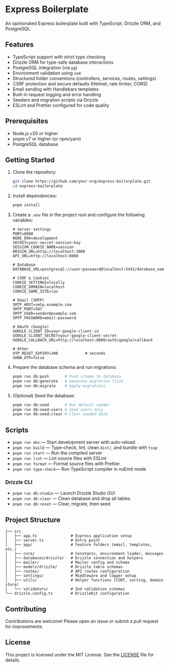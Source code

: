 # Express Boilerplate

An opinionated Express boilerplate built with TypeScript, Drizzle ORM, and PostgreSQL.

## Features

- TypeScript support with strict type checking
- Drizzle ORM for type-safe database interactions
- PostgreSQL integration (via `pg`)
- Environment validation using `zod`
- Structured folder conventions (controllers, services, routes, settings)
- CSRF protection and secure defaults (Helmet, rate limiter, CORS)
- Email sending with Handlebars templates
- Built-in request logging and error handling
- Seeders and migration scripts via Drizzle
- ESLint and Prettier configured for code quality

## Prerequisites

- Node.js v20 or higher
- pnpm v7 or higher (or npm/yarn)
- PostgreSQL database

## Getting Started

1. Clone the repository:

   ```bash
   git clone https://github.com/your-org/express-boilerplate.git
   cd express-boilerplate
   ```

2. Install dependencies:

   ```bash
   pnpm install
   ```

3. Create a `.env` file in the project root and configure the following variables:

   ```dotenv
   # Server settings
   PORT=8080
   NODE_ENV=development
   SECRET=your-secret-session-key
   SESSION_COOKIE_NAME=session
   ORIGIN_URL=http://localhost:3000
   API_URL=http://localhost:8080

   # Database
   DATABASE_URL=postgresql://user:password@localhost:5432/database_name

   # CSRF & Cookies
   COOKIE_SETTINGS=locally
   COOKIE_DOMAIN=localhost
   COOKIE_SAME_SITE=lax

   # Email (SMTP)
   SMTP_HOST=smtp.example.com
   SMTP_PORT=587
   SMTP_USER=sender@example.com
   SMTP_PASSWORD=email-password

   # OAuth (Google)
   GOOGLE_CLIENT_ID=your-google-client-id
   GOOGLE_CLIENT_SECRET=your-google-client-secret
   GOOGLE_CALLBACK_URL=http://localhost:8080/auth/google/callback

   # Other
   OTP_RESET_EXPIRY=300            # seconds
   SHOW_OTP=false
   ```

4. Prepare the database schema and run migrations:

   ```bash
   pnpm run db:push       # Push schema to database
   pnpm run db:generate   # Generate migration files
   pnpm run db:migrate    # Apply migrations
   ```

5. (Optional) Seed the database:
   ```bash
   pnpm run db:seed       # Run default seeder
   pnpm run db:seed:users # Seed users only
   pnpm run db:seed:clear # Clear seeded data
   ```

## Scripts

- `pnpm run dev` — Start development server with auto-reload
- `pnpm run build` — Type-check, lint, clean `dist/`, and bundle with `tsup`
- `pnpm run start` — Run the compiled server
- `pnpm run lint` — Lint source files with ESLint
- `pnpm run format` — Format source files with Prettier
- `pnpm run type-check`— Run TypeScript compiler in noEmit mode

### Drizzle CLI

- `pnpm run db:studio` — Launch Drizzle Studio GUI
- `pnpm run db:clear` — Clean database and drop all tables
- `pnpm run db:reset` — Clear, migrate, then seed

## Project Structure

```
├── src
│   ├── app.ts               # Express application setup
│   ├── server.ts            # Entry point
│   ├── app/                 # Feature folders (email, templates, etc.)
│   ├── core/                # Constants, environment loader, messages
│   ├── databases/drizzle/   # Drizzle connection and helpers
│   ├── mailer/              # Mailer config and schema
│   ├── models/drizzle/      # Drizzle table schemas
│   ├── routes/              # API routes configuration
│   ├── settings/            # Middleware and logger setup
│   ├── utils/               # Helper functions (CSRF, sorting, domain store)
│   └── validators/          # Zod validation schemas
└── drizzle.config.ts        # DrizzleKit configuration
```

## Contributing

Contributions are welcome! Please open an issue or submit a pull request for improvements.

## License

This project is licensed under the MIT License. See the [LICENSE](LICENSE) file for details.
